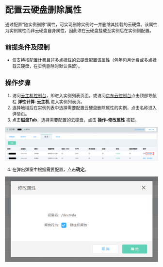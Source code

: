 # 配置云硬盘删除属性

通过配置“随实例删除”属性，可实现删除实例时一并删除其挂载的云硬盘。该属性为实例属性而非云硬盘自身属性，因此须在云硬盘挂载至实例后在实例侧配置。

## 前提条件及限制

* 仅支持按配置计费且非多点挂载的云硬盘配置该属性（包年包月计费或多点挂载云硬盘，在实例删除时默认保留）。


## 操作步骤
1. 访问[云主机控制台](https://cns-console.jdcloud.com/host/compute/list)，即进入实例列表页面。或访问[京东云控制台](https://console.jdcloud.com)点击顶部导航栏 **弹性计算-云主机** 进入实例列表页。
2. 选择地域后在实例列表中选择需要配置云硬盘删除属性的实例，点击名称进入详情页。
3. 点击**磁盘Tab**，选择需要配置的云硬盘，点击 **操作-修改属性** 按钮。
<div align="center"><img src="../../../../../image/vm/deleteattribute1.png" width="700"></div>

4. 在弹出弹窗中根据需要配置，点击**确定**。
<div align="center"><img src="../../../../../image/vm/deleteattribute2.png" width="700"></div>


